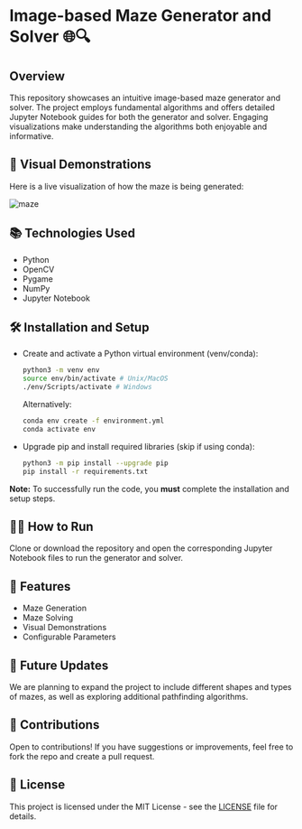 # Image-based Maze Generator and Solver 🌐🔍

## Overview
This repository showcases an intuitive image-based maze generator and solver. The project employs fundamental algorithms and offers detailed Jupyter Notebook guides for both the generator and solver. Engaging visualizations make understanding the algorithms both enjoyable and informative.

## 📸 Visual Demonstrations
Here is a live visualization of how the maze is being generated: 

![maze](https://github.com/zijie-cai/Image-based-Maze-Generator-and-Solver/assets/74931355/f71ae74c-dfc3-4561-9910-cb3e7e362659)


## 📚 Technologies Used
- Python
- OpenCV
- Pygame
- NumPy
- Jupyter Notebook

## 🛠 Installation and Setup
- Create and activate a Python virtual environment (venv/conda):
    ```bash
    python3 -m venv env 
    source env/bin/activate # Unix/MacOS
    ./env/Scripts/activate # Windows
    ```
    Alternatively: 
    ```bash
    conda env create -f environment.yml
    conda activate env
    ```

- Upgrade pip and install required libraries (skip if using conda):
    ```bash
    python3 -m pip install --upgrade pip
    pip install -r requirements.txt
    ```

**Note:** To successfully run the code, you **must** complete the installation and setup steps.

## 🏃‍♂️ How to Run
Clone or download the repository and open the corresponding Jupyter Notebook files to run the generator and solver.

## 🌟 Features
- Maze Generation
- Maze Solving
- Visual Demonstrations
- Configurable Parameters

## 🚀 Future Updates
We are planning to expand the project to include different shapes and types of mazes, as well as exploring additional pathfinding algorithms.

## 👏 Contributions
Open to contributions! If you have suggestions or improvements, feel free to fork the repo and create a pull request.

## 📜 License
This project is licensed under the MIT License - see the [LICENSE](LICENSE) file for details.
